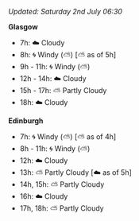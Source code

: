 *Updated: Saturday 2nd July 06:30*

**Glasgow**

* 7h: :cloud: Cloudy
* 8h: :cyclone: Windy (:partly_sunny:) [:partly_sunny: as of 5h]
* 9h - 11h: :cyclone: Windy (:partly_sunny:)
* 12h - 14h: :cloud: Cloudy
* 15h - 17h: :partly_sunny: Partly Cloudy
* 18h: :cloud: Cloudy

**Edinburgh**

* 7h: :cyclone: Windy (:partly_sunny:) [:partly_sunny: as of 4h]
* 8h - 11h: :cyclone: Windy (:partly_sunny:)
* 12h: :cloud: Cloudy
* 13h: :partly_sunny: Partly Cloudy [:cloud: as of 5h]
* 14h, 15h: :partly_sunny: Partly Cloudy
* 16h: :cloud: Cloudy
* 17h, 18h: :partly_sunny: Partly Cloudy
